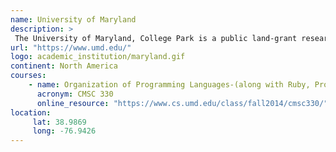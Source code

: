 ```yaml
---
name: University of Maryland 
description: >
 The University of Maryland, College Park is a public land-grant research university in College Park, Maryland.
url: "https://www.umd.edu/"
logo: academic_institution/maryland.gif
continent: North America
courses:
    - name: Organization of Programming Languages-(along with Ruby, Prolog, Java) 
      acronym: CMSC 330
      online_resource: "https://www.cs.umd.edu/class/fall2014/cmsc330/"
location:
     lat: 38.9869
     long: -76.9426
---
```

